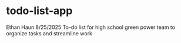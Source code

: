 # todo-list-app
Ethan Haun
8/25/2025
To-do list for high school green power team to organize tasks and streamline work
